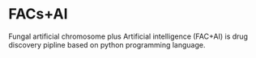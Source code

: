 # FACs+AI

Fungal artificial chromosome plus Artificial intelligence (FAC+AI) is drug discovery pipline based on python programming language.
